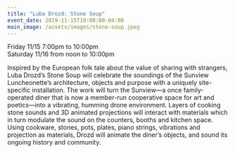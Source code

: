 ```yaml
---
title: "Luba Drozd: Stone Soup"
event_date: 2019-11-15T19:00:00-04:00
main_image: /assets/images/stone-soup.jpeg
---
```


Friday 11/15 7:00pm to 10:00pm<br>
Saturday 11/16 from noon to 10:00pm

Inspired by the European folk tale about the value of sharing with strangers,
Luba Drozd’s Stone Soup will celebrate the soundings of the Sunview
Luncheonette’s architecture, objects and purpose with a uniquely site-specific
installation. The work will turn the Sunview—a once family-operated diner that
is now a member-run cooperative space for art and poetics—into a vibrating,
humming drone environment. Layers of cooking stone sounds and 3D animated
projections will interact with materials which in turn modulate the sound on
the counters, booths and kitchen space. Using cookware, stones, pots, plates,
piano strings, vibrations and projection as materials, Drozd will animate the
diner’s objects, and sound its ongoing history and community.
